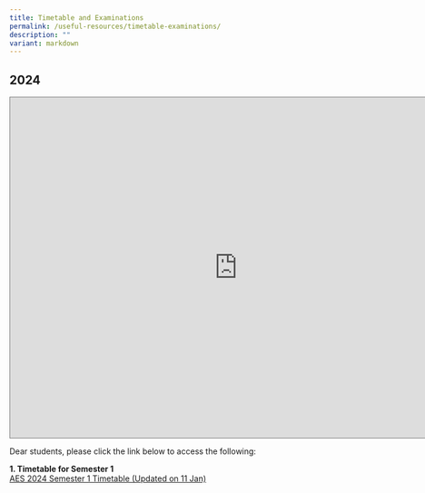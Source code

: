 ```yaml
---
title: Timetable and Examinations
permalink: /useful-resources/timetable-examinations/
description: ""
variant: markdown
---
```

2024
----
<iframe scrolling="no" frameborder="0" height="600" width="800" style="border:solid 1px #777" src="https://calendar.google.com/calendar/embed?height=600&amp;wkst=1&amp;bgcolor=%23ffffff&amp;ctz=Asia%2FSingapore&amp;showCalendars=1&amp;src=Y18zYTMxYWU5N2Q0NDk5NjdkOTJhNWNlNzk2ODZkMTEyYjIwMGE2OGNlNDcyMWZiOGE1MTZhYzkzYzUwMTA5MjhkQGdyb3VwLmNhbGVuZGFyLmdvb2dsZS5jb20&amp;src=Y18xNzFiMzU3MTFlYjMwNzY0MzkwNmVmM2FjM2Y1ZTEyOGUwYjc2MjA3ZGZkNmZhMjNjMTc3ZGY2ZWZhNGYzMTRmQGdyb3VwLmNhbGVuZGFyLmdvb2dsZS5jb20&amp;color=%23EF6C00&amp;color=%237CB342"></iframe>

<p></p>

Dear students, please click the link below to access the following:  

**1\. Timetable for Semester 1**
<br>
[AES 2024 Semester 1 Timetable (Updated on 11 Jan)](/files/AES_2024_SEM1_FINAL_BY_CLASS__11Jan_.pdf)